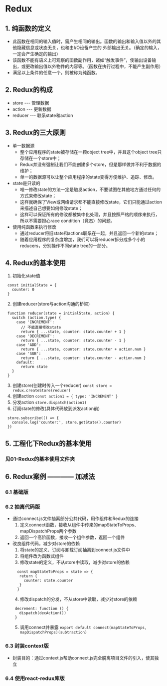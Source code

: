 # Redux

## 1. 纯函数的定义
* 此函数在相同的输入值时，需产生相同的输出。函数的输出和输入值以外的其他隐藏信息或状态无关，也和由I/O设备产生的
外部输出无关。（确定的输入，一定会产生确定的输出）
* 该函数不能有语义上可观察的函数副作用，诸如“触发事件”，使输出设备输出，或更改输出值以外物件的内容等。（函数在执行过程中，不能产生副作用）
* 满足以上条件的任意一个，则被称为纯函数。

## 2. Redux的构成
* store --- 管理数据
* action --- 更新数据
* reducer --- 联系state和action

## 3. Redux的三大原则
* 单一数据源
  * 整个应用程序的state被存储在一颗object tree中，并且这个object tree只存储在一个store中；
  * Redux并没有强制让我们不能创建多个store，但是那样做并不利于数据的维护；
  * 单一的数据源可以让整个应用程序的state变得方便维护、追踪、修改。
* state是只读的
  * 唯一修改state的方法一定是触发action，不要试图在其他地方通过任何的方式来修改state；
  * 这样就确保了View或网络请求都不能直接修改state，它们只能通过action来描述自己想要如何修改state；
  * 这样可以保证所有的修改都被集中化处理，并且按照严格的顺序来执行，所以不需要担心race condition（竟态）的问题。
* 使用纯函数来执行修改
  * 通过reducer将旧state和actions联系在一起，并且返回一个新的state；
  * 随着应用程序的复杂度增加，我们可以将reducer拆分成多个小的reducers，分别操作不同state tree的一部分。

## 4. Redux的基本使用
1. 初始化state值
  ```
   const initialState = {
     counter: 0
   }
  ```
2. 创建reducer(store与action沟通的桥梁)
  ```
   function reducer(state = initialState, action) {
     switch (action.type) {
       case 'INCREMENT':
         // 不能直接修改state
         return { ...state, counter: state.counter + 1 }
       case 'DECREMENT':
         return { ...state, counter: state.counter - 1 }
       case 'ADD':
         return { ...state, counter: state.counter + action.num }
       case 'SUB':
         return { ...state, counter: state.counter - action.num }
       default:
         return state
     }
   }
  ```
3. 创建store(创建时传入一个reducer)
  ``` const store = redux.createStore(reducer) ```
4. 创建action
  ``` const action1 = { type: 'INCREMENT' } ```
5. 分发action
  ``` store.dispatch(action1) ```
6. 订阅state的修改(具体代码放到派发action前)
  ```
   store.subscribe(() => {
     console.log('counter:', store.getState().counter)
   })
  ```

## 5. 工程化下Redux的基本使用
### 见01-Redux的基本使用文件夹

## 6. Redux案例 ———— 加减法
### 6.1 基础版
### 6.2 抽离代码版
* 通过connect.js文件抽离部分公共代码，用作组件和Redux的连接
  1. 定义connect函数，接收从组件中传来的mapStateToProps、mapDispatchProps两个参数
  2. 返回一个高阶函数，接收一个组件参数，返回一个组件
* 改良组件代码，减少对store的依赖
  1. 将state的定义、订阅与卸载订阅抽离到connect.js文件中
  2. 将组件改为函数式组件
  3. 修改state的定义，不从store中读取，减少对store的依赖
    ```
      const mapStateToProps = state => {
       return {
         counter: state.counter
       }
      }
    ```
  4. 修改dispatch的分发，不从store中读取，减少对store的依赖
    ```
     decrement: function () {
       dispatch(decAction())
     }
    ```
  5. 调用connect并暴露
    ``` export default connect(mapStateToProps, mapDispatchProps)(subtraction) ```
### 6.3 封装context版
* 封装目的：通过context.js帮助connect.js完全脱离项目文件的引入，使其独立
### 6.4 使用react-redux库版